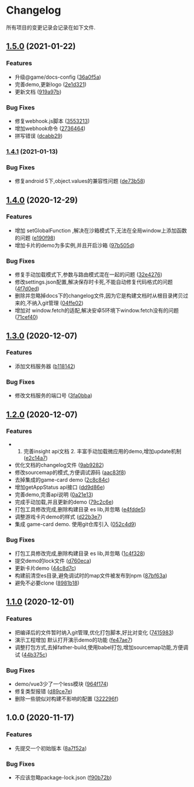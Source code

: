 # Changelog

所有项目的变更记录会记录在如下文件.

## [1.5.0](https://gitlab.vmic.xyz///compare/v1.4.1...v1.5.0) (2021-01-22)


### Features

* 升级@game/docs-config ([36a0f5a](https://gitlab.vmic.xyz///commit/36a0f5a06f5ce1b05381e2ea847e77271b16f557))
* 完善demo,更新logo ([2e1d321](https://gitlab.vmic.xyz///commit/2e1d3217a3887fcf11f76a6d04371b728dbcb5ee))
* 更新文档 ([919a97b](https://gitlab.vmic.xyz///commit/919a97b45c73b7b7d6fb210549532246bef02027))


### Bug Fixes

* 修复webhook.js脚本 ([3553213](https://gitlab.vmic.xyz///commit/35532137e85a86f85146174496f83bbfe45fda72))
* 增加webhook命令 ([2736464](https://gitlab.vmic.xyz///commit/27364643f5e20ef9c458b1d322c6b944a6fe9d26))
* 拼写错误 ([dcabb29](https://gitlab.vmic.xyz///commit/dcabb291c63cad0ba80575e1c22f252d3117f98a))

### [1.4.1](https://gitlab.vmic.xyz///compare/v1.4.0...v1.4.1) (2021-01-13)


### Bug Fixes

* 修复android 5下,object.values的兼容性问题 ([de73b58](https://gitlab.vmic.xyz///commit/de73b58abbc1c698d9b5f55e5c9f8d6de3d6485c))

## [1.4.0](https://gitlab.vmic.xyz///compare/v1.3.0...v1.4.0) (2020-12-29)


### Features

* 增加 setGlobalFunction ,解决在沙箱模式下,无法在全局window上添加函数的问题 ([e190f98](https://gitlab.vmic.xyz///commit/e190f98076086c0c13a447f5c281316708e2844e))
* 增加卡片的demo为多实例,并且开启沙箱 ([97b505d](https://gitlab.vmic.xyz///commit/97b505d6d525c144710f33ca4852740c34d96cd7))


### Bug Fixes

* 修复手动加载模式下,参数与路由模式混在一起的问题 ([32e4276](https://gitlab.vmic.xyz///commit/32e4276356dc75efab97f58af2be71bb62194b91))
* 修改settings.json配置,解决保存时卡死,不能自动修复代码格式的问题 ([4f7d0ed](https://gitlab.vmic.xyz///commit/4f7d0ed70404b0d2d569078e7e1b4521641c254a))
* 删除并忽略掉docs下的changelog文件,因为它是构建文档时从根目录拷贝过来的,不纳入git管理 ([04ffe02](https://gitlab.vmic.xyz///commit/04ffe028c6ae9f177d3615fa7246b43be277c9d3))
* 增加对 window.fetch的适配,解决安卓5环境下window.fetch没有的问题 ([71cef40](https://gitlab.vmic.xyz///commit/71cef40c763737b440c951b7effa9e61a8350f1a))

## [1.3.0](https://gitlab.vmic.xyz///compare/v1.2.0...v1.3.0) (2020-12-07)


### Features

* 添加文档服务器 ([b118142](https://gitlab.vmic.xyz///commit/b1181422328dbcc7f0b1874febe1d54a7bd49241))


### Bug Fixes

* 修改文档服务的端口号 ([3fa0bba](https://gitlab.vmic.xyz///commit/3fa0bba3e64014c14b43cb00f43e9cf6953fd245))

## [1.2.0](https://gitlab.vmic.xyz///compare/v1.1.0...v1.2.0) (2020-12-07)


### Features

* 1. 完善insight api文档 2. 丰富手动加载微应用的demo,增加update机制 ([e2c14a7](https://gitlab.vmic.xyz///commit/e2c14a7614ae46215e72c0a21c02060e50faf824))
* 优化文档的changelog文件 ([9ab9282](https://gitlab.vmic.xyz///commit/9ab9282c6b2fed66717b12ffd0356a11742f0c1f))
* 修改sourcemap的模式,方便调试源码 ([aac83f8](https://gitlab.vmic.xyz///commit/aac83f811a6895cd1c7b9fcf8f0f3b2045f1553d))
* 去掉集成的game-card demo ([2c8c84c](https://gitlab.vmic.xyz///commit/2c8c84c8dc92b3e9883e16e89af463caa6f4898a))
* 增加getAppStatus api接口 ([dd9d86e](https://gitlab.vmic.xyz///commit/dd9d86e772af6dad649015803db9e314b86b3760))
* 完善demo,完善api说明 ([0a21e13](https://gitlab.vmic.xyz///commit/0a21e134ef6e5f5e706091795d2a367c1450fb17))
* 完成手动加载,并且更新的demo ([79c2c6e](https://gitlab.vmic.xyz///commit/79c2c6e95d79042eac6819ef32e8ffc9db09c3c0))
* 打包工具修改完成,删除构建目录 es lib,并忽略 ([e4fdde5](https://gitlab.vmic.xyz///commit/e4fdde54cdaa7c2bbd6abb4b96c2b6d98f65abcf))
* 调整游戏卡片demo的样式 ([d22b3e7](https://gitlab.vmic.xyz///commit/d22b3e71b8cc00a8960ceb84d6ad654527cafabd))
* 集成 game-card demo. 使用git仓库引入 ([052c4d9](https://gitlab.vmic.xyz///commit/052c4d9355b67552120a3c8eef6eebc4b2c75b89))


### Bug Fixes

* 打包工具修改完成,删除构建目录 es lib,并忽略 ([1c4f328](https://gitlab.vmic.xyz///commit/1c4f3289f37e677229cc29650976bd8eeff628c0))
* 提交demo的lock文件 ([d760eca](https://gitlab.vmic.xyz///commit/d760eca19c6727ab55f19b67198f00f60c9855a2))
* 更新卡片demo ([44c8d7c](https://gitlab.vmic.xyz///commit/44c8d7c1ba1de777623efbd1b43e01acf005982f))
* 构建前清空es目录,避免调试时的map文件被发布到npm ([87bf63a](https://gitlab.vmic.xyz///commit/87bf63a5586108edab2a0ffde5ed7bb72d14e718))
* 避免不必要clone ([8981b18](https://gitlab.vmic.xyz///commit/8981b181e6c7fb9397dd028b07b3257c63b35c72))

## [1.1.0](https://gitlab.vmic.xyz///compare/v1.0.0...v1.1.0) (2020-12-01)


### Features

* 把编译后的文件暂时纳入git管理,优化打包脚本,好比对变化 ([7415983](https://gitlab.vmic.xyz///commit/7415983b84d022b08f1b5c62c6fd4758ce797ed0))
* 演示工程增加 默认打开演示demo的功能 ([fe47ae7](https://gitlab.vmic.xyz///commit/fe47ae7ece171b3471413bc81a234feaed23cc55))
* 调整打包方式,去掉father-build,使用babel打包,增加sourcemap功能,方便调试 ([44b375c](https://gitlab.vmic.xyz///commit/44b375c9e6535e0143fe3a171ac890a72bc163b0))


### Bug Fixes

* demo/vue3少了一个less模块 ([964f174](https://gitlab.vmic.xyz///commit/964f174420d7a093d3389268a70f5469b40469fa))
* 修复类型报错 ([d89ce7e](https://gitlab.vmic.xyz///commit/d89ce7e78f1dfebfac1453c58273b86906be3ed4))
* 删除一些貌似对构建不影响的配置 ([322296f](https://gitlab.vmic.xyz///commit/322296f3a0f3c5df9f4ade2c038dd82317033d2c))

## 1.0.0 (2020-11-17)


### Features

* 先提交一个初始版本 ([8a7f52a](https://gitlab.vmic.xyz///commit/8a7f52ad4fcbd990d226be290411d89e6123f958))


### Bug Fixes

* 不应该忽略package-lock.json ([f90b72b](https://gitlab.vmic.xyz///commit/f90b72bbfce4212ada08255a210f9d72c79732c5))
